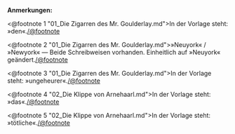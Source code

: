 <strong>Anmerkungen:</strong>

<@footnote 1 "01_Die Zigarren des Mr. Goulderlay.md">In der Vorlage steht: »den«.</@footnote>

<@footnote 2 "01_Die Zigarren des Mr. Goulderlay.md">»Neuyork« / »Newyork« — Beide Schreibweisen vorhanden. Einheitlich auf »Neuyork« geändert.</@footnote>

<@footnote 3 "01_Die Zigarren des Mr. Goulderlay.md">In der Vorlage steht: »ungeheurer«.</@footnote>

<@footnote 4 "02_Die Klippe von Arnehaarl.md">In der Vorlage steht: »das«.</@footnote>

<@footnote 5 "02_Die Klippe von Arnehaarl.md">In der Vorlage steht: »tötliche«.</@footnote>


